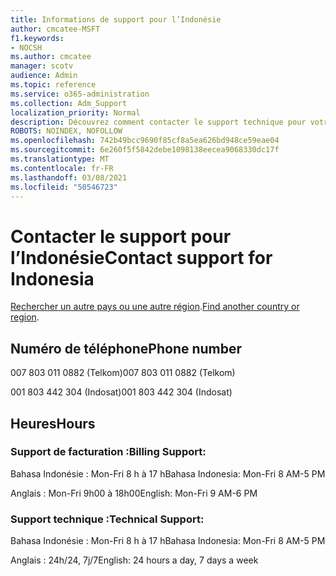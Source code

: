 ```yaml
---
title: Informations de support pour l’Indonésie
author: cmcatee-MSFT
f1.keywords:
- NOCSH
ms.author: cmcatee
manager: scotv
audience: Admin
ms.topic: reference
ms.service: o365-administration
ms.collection: Adm_Support
localization_priority: Normal
description: Découvrez comment contacter le support technique pour votre pays ou région.
ROBOTS: NOINDEX, NOFOLLOW
ms.openlocfilehash: 742b49bcc9690f85cf8a5ea626bd948ce59eae04
ms.sourcegitcommit: 6e260f5f5842debe1098138eecea9068330dc17f
ms.translationtype: MT
ms.contentlocale: fr-FR
ms.lasthandoff: 03/08/2021
ms.locfileid: "50546723"
---
```

# <a name="contact-support-for-indonesia"></a><span data-ttu-id="219bf-103">Contacter le support pour l’Indonésie</span><span class="sxs-lookup"><span data-stu-id="219bf-103">Contact support for Indonesia</span></span>

<span data-ttu-id="219bf-104">[Rechercher un autre pays ou une autre région](../contact-support-for-business-products.md).</span><span class="sxs-lookup"><span data-stu-id="219bf-104">[Find another country or region](../contact-support-for-business-products.md).</span></span>

## <a name="phone-number"></a><span data-ttu-id="219bf-105">Numéro de téléphone</span><span class="sxs-lookup"><span data-stu-id="219bf-105">Phone number</span></span>
<span data-ttu-id="219bf-106">007 803 011 0882 (Telkom)</span><span class="sxs-lookup"><span data-stu-id="219bf-106">007 803 011 0882 (Telkom)</span></span>

<span data-ttu-id="219bf-107">001 803 442 304 (Indosat)</span><span class="sxs-lookup"><span data-stu-id="219bf-107">001 803 442 304 (Indosat)</span></span>

## <a name="hours"></a><span data-ttu-id="219bf-108">Heures</span><span class="sxs-lookup"><span data-stu-id="219bf-108">Hours</span></span>
### <a name="billing-support"></a><span data-ttu-id="219bf-109">Support de facturation :</span><span class="sxs-lookup"><span data-stu-id="219bf-109">Billing Support:</span></span>

<span data-ttu-id="219bf-110">Bahasa Indonésie : Mon-Fri 8 h à 17 h</span><span class="sxs-lookup"><span data-stu-id="219bf-110">Bahasa Indonesia: Mon-Fri 8 AM-5 PM</span></span>

<span data-ttu-id="219bf-111">Anglais : Mon-Fri 9h00 à 18h00</span><span class="sxs-lookup"><span data-stu-id="219bf-111">English: Mon-Fri 9 AM-6 PM</span></span>

### <a name="technical-support"></a><span data-ttu-id="219bf-112">Support technique :</span><span class="sxs-lookup"><span data-stu-id="219bf-112">Technical Support:</span></span>

<span data-ttu-id="219bf-113">Bahasa Indonésie : Mon-Fri 8 h à 17 h</span><span class="sxs-lookup"><span data-stu-id="219bf-113">Bahasa Indonesia: Mon-Fri 8 AM-5 PM</span></span>

<span data-ttu-id="219bf-114">Anglais : 24h/24, 7j/7</span><span class="sxs-lookup"><span data-stu-id="219bf-114">English: 24 hours a day, 7 days a week</span></span>
